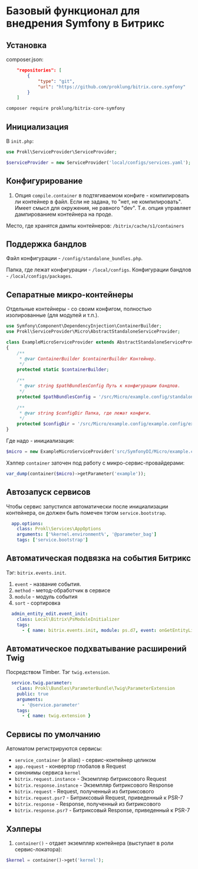 # Базовый функционал для внедрения Symfony в Битрикс

## Установка

composer.json:

```json
    "repositories": [
        {
            "type": "git",
            "url": "https://github.com/proklung/bitrix.core.symfony"
        }
    ]
```

```bash
composer require proklung/bitrix-core-symfony
```

## Инициализация

В `init.php`:

```php
use Prokl\ServiceProvider\ServiceProvider;

$serviceProvider = new ServiceProvider('local/configs/services.yaml');

```
## Конфигурирование

1) Опция `compile.container` в подтягиваемом конфиге - компилировать ли контейнер в файл. Если не задана, то "нет, не компилировать".
Имеет смысл для окружения, не равного "dev". Т.е. опция управляет дампированием контейнера на проде.

Место, где хранятся дампы контейнеров: `/bitrix/cache/s1/containers` 

## Поддержка бандлов

Файл конфигурации - `/config/standalone_bundles.php`.

Папка, где лежат конфигурации - `/local/configs`. Конфигурации бандлов - `/local/configs/packages`. 

## Сепаратные микро-контейнеры

Отдельные контейнеры - со своим конфигом, полностью изолированные (для модулей и т.п.).

```php
use Symfony\Component\DependencyInjection\ContainerBuilder;
use Prokl\ServiceProvider\Micro\AbstractStandaloneServiceProvider;

class ExampleMicroServiceProvider extends AbstractStandaloneServiceProvider
{
    /**
     * @var ContainerBuilder $containerBuilder Контейнер.
     */
    protected static $containerBuilder;

    /**
     * @var string $pathBundlesConfig Путь к конфигурации бандлов.
     */
    protected $pathBundlesConfig = '/src/Micro/example.config/standalone_bundles.php';

    /**
     * @var string $configDir Папка, где лежат конфиги.
     */
    protected $configDir = '/src/Micro/example.config/example.config/example.yaml';
}
```

Где надо - инициализация:

```php
$micro = new ExampleMicroServiceProvider('src/SymfonyDI/Micro/example.config/example.yaml');
```

Хэлпер `container` заточен под работу с микро-сервис-провайдерами:

```php
var_dump(container($micro)->getParameter('example'));
```

## Автозапуск сервисов

Чтобы сервис запустился автоматически после инициализации контейнера, он должен быть помечен тэгом `service.bootstrap`.

```yaml
  app.options:
    class: Prokl\Services\AppOptions
    arguments: ['%kernel.environment%', '@parameter_bag']
    tags: ['service.bootstrap']
```

## Автоматическая подвязка на события Битрикс

Тэг: `bitrix.events.init`.

1) `event` - название события.
2) `method` - метод-обработчик в сервисе
3) `module` - модуль события
4) `sort` - сортировка

```yaml
  admin_entity_edit.event_init:
    class: Local\Bitrix\PsModuleInitializer
    tags:
      - { name: bitrix.events.init, module: ps.d7, event: onGetEntityList, method: registerEntities, sort: 0 }
```

## Автоматическое подхватывание расширений Twig

Посредством Timber. Тэг `twig.extension`.

```yaml
  service.twig.parameter:
    class: Prokl\Bundles\ParameterBundle\Twig\ParameterExtension
    public: true
    arguments:
      - '@service.parameter'
    tags:
      - { name: twig.extension }
```

## Сервисы по умолчанию

Автоматом регистрируются сервисы:

- `service_container` (и alias) - сервис-контейнер целиком
- `app.request` - конвертор глобалов в Request
- синонимы сервиса `kernel`
- `bitrix.request.instance` - Экземпляр битриксового Request
- `bitrix.response.instance` - Экземпляр битриксового Response
- `bitrix.request` - Request, полученный из битриксового
- `bitrix.request.psr7` - Битриксовый Request, приведенный к PSR-7
- `bitrix.response` - Response, полученный из битриксового
- `bitrix.response.psr7` - Битриксовый Response, приведенный к PSR-7

## Хэлперы

1) `container()` - отдает экземпляр контейнера (выступает в роли сервис-локатора):

```php
$kernel = container()->get('kernel');
```